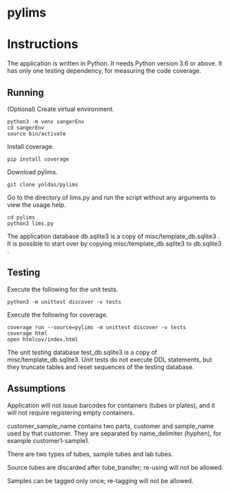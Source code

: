 # pylims

# Instructions

The application is written in Python. It needs Python version 3.6 or above.
It has only one testing dependency, for measuring the code coverage.

## Running

(Optional) Create virtual environment.

    python3 -m venv sangerEnv
    cd sangerEnv
    source bin/activate

Install coverage.

    pip install coverage

Download pylims.

    git clone yoldas/pylims

Go to the directory of lims.py and run the script without any arguments to view 
the usage help.

    cd pylims 
    python3 lims.py

The application database db.sqlite3 is a copy of misc/template_db.sqlite3 . It 
is possible to start over by copying misc/template_db.sqlite3 to db.sqlite3 .

## Testing

Execute the following for the unit tests.

    python3 -m unittest discover -v tests

Execute the following for coverage.

    coverage run --source=pylims -m unittest discover -v tests
    coverage html
    open htmlcov/index.html

The unit testing database test_db.sqlite3 is a copy of misc/template_db.sqlite3. 
Unit tests do not execute DDL statements, but they truncate tables and reset
sequences of the testing database.

## Assumptions

Application will not issue barcodes for containers (tubes or plates), and it
will not require registering empty containers.

customer_sample_name contains two parts, customer and sample_name used by that
customer. They are separated by name_delimiter (hyphen), for example
customer1-sample1.

There are two types of tubes, sample tubes and lab tubes.

Source tubes are discarded after tube_transfer; re-using will not be allowed.

Samples can be tagged only once; re-tagging will not be allowed.


